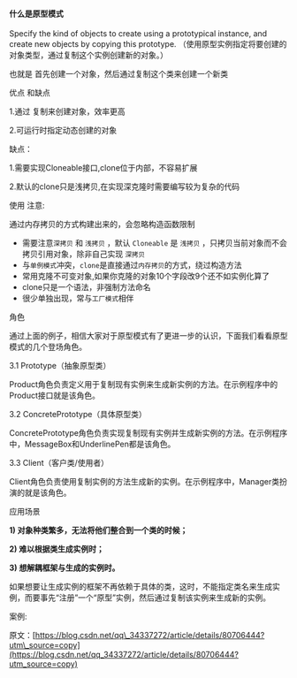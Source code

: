 #### 什么是原型模式

Specify the kind of objects to create using a prototypical instance, and create new objects by copying this prototype. （使用原型实例指定将要创建的对象类型，通过复制这个实例创建新的对象。）

也就是  首先创建一个对象，然后通过复制这个类来创建一个新类

优点 和缺点

1.通过 复制来创建对象，效率更高

2.可运行时指定动态创建的对象

缺点：

1.需要实现Cloneable接口,clone位于内部，不容易扩展

2.默认的clone只是浅拷贝,在实现深克隆时需要编写较为复杂的代码

使用 注意:

通过内存拷贝的方式构建出来的，会忽略构造函数限制

* 需要注意`深拷贝`
  和
  `浅拷贝`
  ，默认
  `Cloneable`
  是
  `浅拷贝`
  ，只拷贝当前对象而不会拷贝引用对象，除非自己实现
  `深拷贝`
* 与`单例模式`冲突，`clone`是直接通过`内存拷贝`的方式，绕过构造方法
* 常用克隆不可变对象,如果你克隆的对象10个字段改9个还不如实例化算了
* clone只是一个语法，非强制方法命名
* 很少单独出现，常与`工厂模式`相伴

角色

通过上面的例子，相信大家对于原型模式有了更进一步的认识，下面我们看看原型模式的几个登场角色。

3.1 Prototype（抽象原型类）

Product角色负责定义用于复制现有实例来生成新实例的方法。在示例程序中的Product接口就是该角色。

3.2 ConcretePrototype（具体原型类）

ConcretePrototype角色负责实现复制现有实例并生成新实例的方法。在示例程序中，MessageBox和UnderlinePen都是该角色。

3.3 Client（客户类/使用者）

Client角色负责使用复制实例的方法生成新的实例。在示例程序中，Manager类扮演的就是该角色。

应用场景

**1\) 对象种类繁多，无法将他们整合到一个类的时候；**

**2\) 难以根据类生成实例时；**

**3\) 想解耦框架与生成的实例时。**

如果想要让生成实例的框架不再依赖于具体的类，这时，不能指定类名来生成实例，而要事先“注册”一个“原型”实例，然后通过复制该实例来生成新的实例。

案例:

原文：[https://blog.csdn.net/qq\_34337272/article/details/80706444?utm\_source=copy](https://blog.csdn.net/qq_34337272/article/details/80706444?utm_source=copy)

